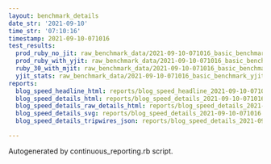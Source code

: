 ```yaml
---
layout: benchmark_details
date_str: '2021-09-10'
time_str: '07:10:16'
timestamp: 2021-09-10-071016
test_results:
  prod_ruby_no_jit: raw_benchmark_data/2021-09-10-071016_basic_benchmark_prod_ruby_no_jit.json
  prod_ruby_with_yjit: raw_benchmark_data/2021-09-10-071016_basic_benchmark_prod_ruby_with_yjit.json
  ruby_30_with_mjit: raw_benchmark_data/2021-09-10-071016_basic_benchmark_ruby_30_with_mjit.json
  yjit_stats: raw_benchmark_data/2021-09-10-071016_basic_benchmark_yjit_stats.json
reports:
  blog_speed_headline_html: reports/blog_speed_headline_2021-09-10-071016.html
  blog_speed_details_html: reports/blog_speed_details_2021-09-10-071016.html
  blog_speed_details_raw_details_html: reports/blog_speed_details_2021-09-10-071016.raw_details.html
  blog_speed_details_svg: reports/blog_speed_details_2021-09-10-071016.svg
  blog_speed_details_tripwires_json: reports/blog_speed_details_2021-09-10-071016.tripwires.json

---
```

Autogenerated by continuous_reporting.rb script.
